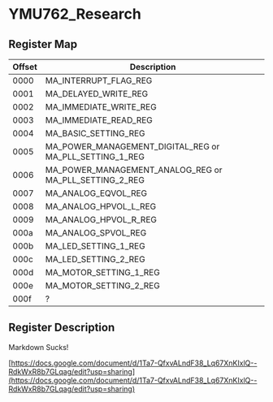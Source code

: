 # YMU762_Research

## Register Map
  
| Offset | Description |
| --- | --- |
| 0000 | MA_INTERRUPT_FLAG_REG |
| 0001 | MA_DELAYED_WRITE_REG |
| 0002 | MA_IMMEDIATE_WRITE_REG |
| 0003 | MA_IMMEDIATE_READ_REG |
| 0004 | MA_BASIC_SETTING_REG |
| 0005 | MA_POWER_MANAGEMENT_DIGITAL_REG or MA_PLL_SETTING_1_REG |
| 0006 | MA_POWER_MANAGEMENT_ANALOG_REG or MA_PLL_SETTING_2_REG |
| 0007 | MA_ANALOG_EQVOL_REG |
| 0008 | MA_ANALOG_HPVOL_L_REG |
| 0009 | MA_ANALOG_HPVOL_R_REG |
| 000a | MA_ANALOG_SPVOL_REG |
| 000b | MA_LED_SETTING_1_REG |
| 000c | MA_LED_SETTING_2_REG |
| 000d | MA_MOTOR_SETTING_1_REG |
| 000e | MA_MOTOR_SETTING_2_REG |
| 000f | ? |


## Register Description

Markdown Sucks!

[https://docs.google.com/document/d/1Ta7-QfxvALndF38_Lq67XnKIxlQ--RdkWxR8b7GLqag/edit?usp=sharing](https://docs.google.com/document/d/1Ta7-QfxvALndF38_Lq67XnKIxlQ--RdkWxR8b7GLqag/edit?usp=sharing)


